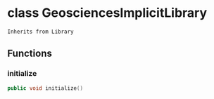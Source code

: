 # class GeosciencesImplicitLibrary


```cpp
Inherits from Library
```



## Functions

### initialize

```cpp
public void initialize()
```




